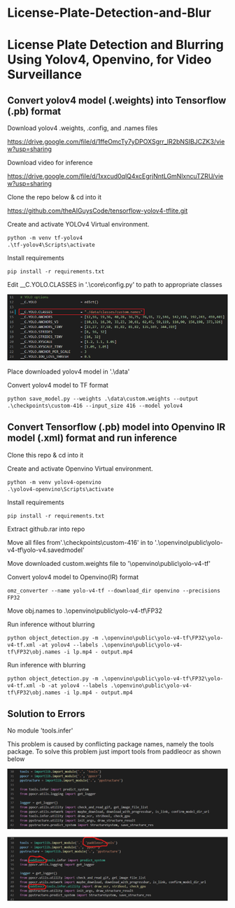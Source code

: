 # License-Plate-Detection-and-Blur

# License Plate Detection and Blurring Using Yolov4, Openvino, for Video Surveillance
## Convert yolov4 model (.weights) into Tensorflow (.pb) format

Download yolov4 .weights, .config, and .names files

https://drive.google.com/file/d/1ffeOmcTy7yDPOXSgrr_lR2bNSIBJCZK3/view?usp=sharing

Download video for inference

https://drive.google.com/file/d/1xxcud0qlQ4xcEgrjNntLGmNlxncuTZRU/view?usp=sharing

Clone the repo below & cd into it

https://github.com/theAIGuysCode/tensorflow-yolov4-tflite.git

Create and activate YOLOv4 Virtual environment.

```
python -m venv tf-yolov4
.\tf-yolov4\Scripts\activate
```

Install requirements

```
pip install -r requirements.txt
```

Edit __C.YOLO.CLASSES in '.\core\config.py' to path to appropriate classes
<p align="center"><img src="helpers/custom_config.png" width="640"\></p>

Place downloaded yolov4 model in '.\data'

Convert yolov4 model to TF format

```
python save_model.py --weights .\data\custom.weights --output .\checkpoints\custom-416 --input_size 416 --model yolov4 
```

## Convert Tensorflow (.pb) model into Openvino IR model (.xml) format and run inference

Clone this repo & cd into it

Create and activate Openvino Virtual environment.

```
python -m venv yolov4-openvino
.\yolov4-openvino\Scripts\activate
```

Install requirements

```
pip install -r requirements.txt
```
Extract github.rar into repo

Move all files from'.\checkpoints\custom-416' in to '.\openvino\public\yolo-v4-tf\yolo-v4.savedmodel'

Move downloaded custom.weights file to '\openvino\public\yolo-v4-tf'

Convert yolov4 model to Openvino(IR) format

```
omz_converter --name yolo-v4-tf --download_dir openvino --precisions FP32
```

Move obj.names to .\openvino\public\yolo-v4-tf\FP32

Run inference without blurring

```
python object_detection.py -m .\openvino\public\yolo-v4-tf\FP32\yolo-v4-tf.xml -at yolov4 --labels .\openvino\public\yolo-v4-tf\FP32\obj.names -i lp.mp4 - output.mp4
```

Run inference with blurring

```
python object_detection.py -m .\openvino\public\yolo-v4-tf\FP32\yolo-v4-tf.xml -b -at yolov4 --labels .\openvino\public\yolo-v4-tf\FP32\obj.names -i lp.mp4 - output.mp4
```

## Solution to Errors
No module 'tools.infer'

This problem is caused by conflicting package names, namely the tools package.
To solve this problem just import tools from paddleocr as shown below
<p align="center"><img src="helpers/img1.png" width="640"\></p>
<p align="center"><img src="helpers/img2.png" width="640"\></p>
